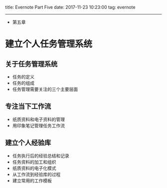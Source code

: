 title: Evernote Part Five
date: 2017-11-23 10:23:00
tag: evernote

---

* 第五章

<!--more-->

# 建立个人任务管理系统 #

## 关于任务管理系统 ##

* 任务的定义
* 任务的组成
* 任务管理需要关注的三个主要层面

## 专注当下工作流 ##

* 纸质资料和电子资料的管理
* 用印象笔记管理任务工作流

## 建立个人经验库 ##

* 任务执行后的经验总结和记录
* 任务资料的加工和组织
* 纸质资料的电子化模式
* 从工作流到经验库的过程
* 建立常用的工作模板
